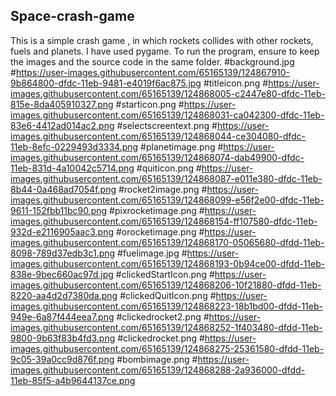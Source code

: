 ## Space-crash-game
This is a simple crash game , in which rockets collides with other rockets, fuels and planets. I have used pygame. To run the program, ensure to keep the images and the source code in the same folder.
#background.jpg
#https://user-images.githubusercontent.com/65165139/124867910-9b864800-dfdc-11eb-9481-e4019f6ac875.jpg
#titleicon.png
#https://user-images.githubusercontent.com/65165139/124868005-c2447e80-dfdc-11eb-815e-8da405910327.png
#starticon.png
#https://user-images.githubusercontent.com/65165139/124868031-ca042300-dfdc-11eb-83e6-4412ad014ac2.png
#selectscreentext.png
#https://user-images.githubusercontent.com/65165139/124868044-ce304080-dfdc-11eb-8efc-0229493d3334.png
#planetimage.png
#https://user-images.githubusercontent.com/65165139/124868074-dab49900-dfdc-11eb-831d-4a10042c5714.png
#quiticon.png
#https://user-images.githubusercontent.com/65165139/124868087-e011e380-dfdc-11eb-8b44-0a468ad7054f.png
#rocket2image.png
#https://user-images.githubusercontent.com/65165139/124868099-e56f2e00-dfdc-11eb-9611-152fbb11bc90.png
#pixrocketimage.png
#https://user-images.githubusercontent.com/65165139/124868154-ff107580-dfdc-11eb-932d-e2116905aac3.png
#orocketimage.png
#https://user-images.githubusercontent.com/65165139/124868170-05065680-dfdd-11eb-8098-789d37edb3c1.png
#fuelimage.jpg
#https://user-images.githubusercontent.com/65165139/124868193-0b94ce00-dfdd-11eb-838e-9bec660ac97d.jpg
#clickedStartIcon.png
#https://user-images.githubusercontent.com/65165139/124868206-10f21880-dfdd-11eb-8220-aa4d2d7380da.png
#clickedQuitIcon.png
#https://user-images.githubusercontent.com/65165139/124868223-18b1bd00-dfdd-11eb-949e-6a87f444eea7.png
#clickedrocket2.png
#https://user-images.githubusercontent.com/65165139/124868252-1f403480-dfdd-11eb-9800-9b63f83b4fd3.png
#clickedrocket.png
#https://user-images.githubusercontent.com/65165139/124868275-25361580-dfdd-11eb-9c05-39a0cc9d876f.png
#bombimage.png
#https://user-images.githubusercontent.com/65165139/124868288-2a936000-dfdd-11eb-85f5-a4b9644137ce.png
